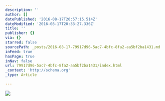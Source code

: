 ```yaml
---
description: ''
author: []
datePublished: '2016-08-17T20:57:15.514Z'
dateModified: '2016-08-17T20:33:27.336Z'
title: ''
publisher: {}
via: {}
starred: false
sourcePath: _posts/2016-08-17-79917d96-5ac7-4bfc-8fa2-aa5bf2ba1431.md
inFeed: true
hasPage: true
inNav: false
url: 79917d96-5ac7-4bfc-8fa2-aa5bf2ba1431/index.html
_context: 'http://schema.org'
_type: Article

---
```

![](https://the-grid-user-content.s3-us-west-2.amazonaws.com/f7c7e4d5-5297-4ae8-9dc6-c1c76ad82e14.jpg)